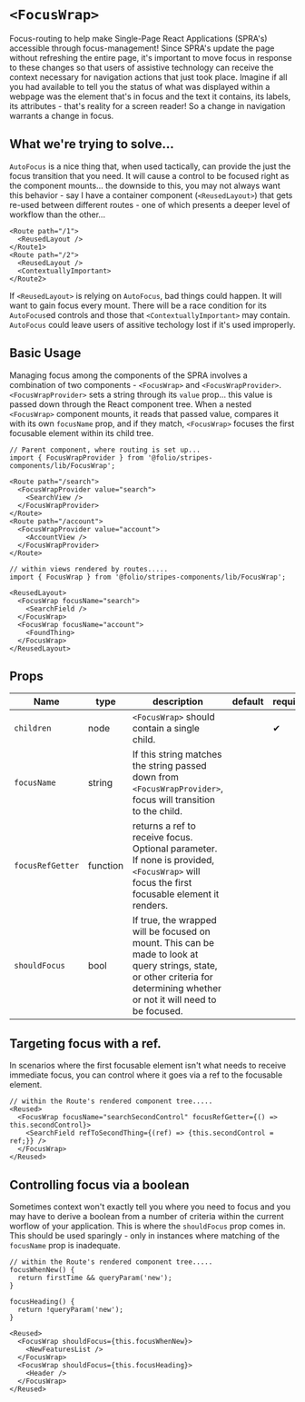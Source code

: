 # `<FocusWrap>`
Focus-routing to help make Single-Page React Applications (SPRA's) accessible through focus-management! Since SPRA's update the page without refreshing the entire page, it's important to move focus in response to these changes so that users of assistive technology can receive the context necessary for navigation actions that just took place. Imagine if all you had available to tell you the status of what was displayed within a webpage was the element that's in focus and the text it contains, its labels, its attributes - that's reality for a screen reader! So a change in navigation warrants a change in focus.

## What we're trying to solve...
`AutoFocus` is a nice thing that, when used tactically, can provide the just the focus transition that you need. It will cause a control to be focused right as the component mounts... the downside to this, you may not always want this behavior - say I have a container component (`<ReusedLayout>`) that gets re-used between different routes - one of which presents a deeper level of workflow than the other... 
```
<Route path="/1">
  <ReusedLayout />
</Route1>
<Route path="/2">
  <ReusedLayout />
  <ContextuallyImportant>
</Route2>
```
If `<ReusedLayout>` is relying on `AutoFocus`, bad things could happen. It will want to gain focus every mount. There will be a race condition for its `AutoFocus`ed controls and those that `<ContextuallyImportant>` may contain. `AutoFocus` could leave users of assitive techology lost if it's used improperly.

## Basic Usage
Managing focus among the components of the SPRA involves a combination of two components - `<FocusWrap>` and `<FocusWrapProvider>`. `<FocusWrapProvider>` sets a string through its `value` prop... this value is passed down through the React component tree. When a nested `<FocusWrap>` component mounts, it reads that passed value, compares it with its own `focusName` prop, and if they match, `<FocusWrap>` focuses the first focusable element within its child tree.

```
// Parent component, where routing is set up...
import { FocusWrapProvider } from '@folio/stripes-components/lib/FocusWrap';

<Route path="/search">
  <FocusWrapProvider value="search">
    <SearchView />
  </FocusWrapProvider>
</Route>
<Route path="/account">
  <FocusWrapProvider value="account">
    <AccountView />
  </FocusWrapProvider>
</Route>
``` 

```
// within views rendered by routes.....
import { FocusWrap } from '@folio/stripes-components/lib/FocusWrap';

<ReusedLayout>
  <FocusWrap focusName="search">
    <SearchField />
  </FocusWrap>
  <FocusWrap focusName="account">
    <FoundThing>
  </FocusWrap>
</ReusedLayout>
```

## Props
Name | type | description | default | required
--- | --- | --- | --- | ---
`children` | node | `<FocusWrap>` should contain a single child. | | &#10004;
`focusName` | string | If this string matches the string passed down from `<FocusWrapProvider>`, focus will transition to the child. | |
`focusRefGetter` | function | returns a ref to receive focus. Optional parameter. If none is provided, `<FocusWrap>` will focus the first focusable element it renders. | |
`shouldFocus` | bool | If true, the wrapped will be focused on mount. This can be made to look at query strings, state, or other criteria for determining whether or not it will need to be focused. | | 

## Targeting focus with a ref.
In scenarios where the first focusable element isn't what needs to receive immediate focus, you can control where it goes via a ref to the focusable element.

```
// within the Route's rendered component tree.....
<Reused>
  <FocusWrap focusName="searchSecondControl" focusRefGetter={() => this.secondControl}>
    <SearchField refToSecondThing={(ref) => {this.secondControl = ref;}} />
  </FocusWrap>
</Reused>
```

## Controlling focus via a boolean
Sometimes context won't exactly tell you where you need to focus and you may have to derive a boolean from a number of criteria within the current worflow of your application. This is where the `shouldFocus` prop comes in. This should be used sparingly - only in instances where matching of the `focusName` prop is inadequate.

```
// within the Route's rendered component tree.....
focusWhenNew() {
  return firstTime && queryParam('new');
}

focusHeading() {
  return !queryParam('new');
}

<Reused>
  <FocusWrap shouldFocus={this.focusWhenNew}>
    <NewFeaturesList />
  </FocusWrap>
  <FocusWrap shouldFocus={this.focusHeading}>
    <Header />
  </FocusWrap>
</Reused>
```
